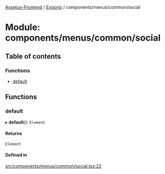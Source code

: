 [Assetux-Frontend](../README.md) / [Exports](../modules.md) / components/menus/common/social

# Module: components/menus/common/social

## Table of contents

### Functions

- [default](components_menus_common_social.md#default)

## Functions

### default

▸ **default**(): `Element`

#### Returns

`Element`

#### Defined in

[src/components/menus/common/social.tsx:22](https://github.com/ASSETUX/frontend/blob/9a68660/src/components/menus/common/social.tsx#L22)
